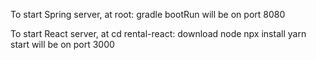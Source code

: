 To start Spring server, at root: 
    gradle bootRun
        will be on port 8080

To start React server, at cd rental-react:
    download node
    npx install
    yarn start
        will be on port 3000